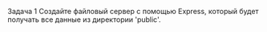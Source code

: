 Задача 1 Создайте файловый сервер с помощью Express, который будет получать все данные из директории 'public'.
